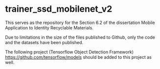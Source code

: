 # trainer_ssd_mobilenet_v2

This serves as the repository for the Section 6.2 of the dissertation Mobile Application to Identity Recyclable Materials.

Due to limitations in the size of the files published to Github, only the code and the datasets have been published.

The following project (Tensorflow Object Detection Framework) https://github.com/tensorflow/models should be added to this project as well.
